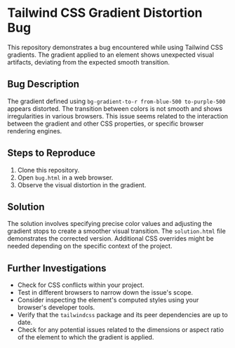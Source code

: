 # Tailwind CSS Gradient Distortion Bug

This repository demonstrates a bug encountered while using Tailwind CSS gradients. The gradient applied to an element shows unexpected visual artifacts, deviating from the expected smooth transition.

## Bug Description

The gradient defined using `bg-gradient-to-r from-blue-500 to-purple-500` appears distorted. The transition between colors is not smooth and shows irregularities in various browsers. This issue seems related to the interaction between the gradient and other CSS properties, or specific browser rendering engines.

## Steps to Reproduce

1. Clone this repository.
2. Open `bug.html` in a web browser.
3. Observe the visual distortion in the gradient.

## Solution

The solution involves specifying precise color values and adjusting the gradient stops to create a smoother visual transition. The `solution.html` file demonstrates the corrected version.   Additional CSS overrides might be needed depending on the specific context of the project. 

## Further Investigations

* Check for CSS conflicts within your project.
* Test in different browsers to narrow down the issue's scope.
* Consider inspecting the element's computed styles using your browser's developer tools.  
* Verify that the `tailwindcss` package and its peer dependencies are up to date.
* Check for any potential issues related to the dimensions or aspect ratio of the element to which the gradient is applied.